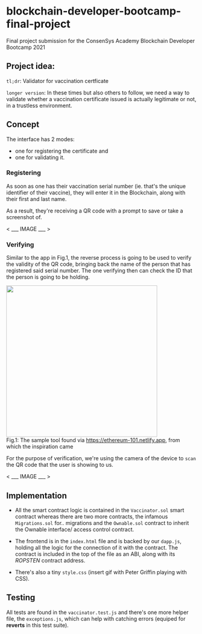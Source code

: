 # blockchain-developer-bootcamp-final-project
Final project submission for the ConsenSys Academy Blockchain Developer Bootcamp 2021

## Project idea:

`tl;dr`: Validator for vaccination certficate

`longer version`: 
In these times but also others to follow, we need a way to validate whether a vaccination certificate issued is actually legitimate or not, in a trustless environment. 

## Concept
The interface has 2 modes:
- one for registering the certificate and
- one for validating it.

### Registering
As soon as one has their vaccination serial number (ie. that's the unique identifier of their vaccine), they will enter it in the Blockchain, along with their first and last name.

As a result, they're receiving a QR code with a prompt to save or take a screenshot of.

< ___ IMAGE ___ >

### Verifying
Similar to the app in Fig.1, the reverse process is going to be used to verify the validity of the QR code, bringing back the name of the person that has registered said serial number. The one verifying then can check the ID that the person is going to be holding.

<img src="https://user-images.githubusercontent.com/5063813/135172098-a38dd1cc-3f02-4da2-b71f-c07255b2da70.png" width=400/><br />
Fig.1: The sample tool found via https://ethereum-101.netlify.app, from which the inspiration came

For the purpose of verification, we're using the camera of the device to `scan` the QR code that the user is showing to us.

< ___ IMAGE ___ >


## Implementation
- All the smart contract logic is contained in the `Vaccinator.sol` smart contract whereas there are two more contracts, the infamous `Migrations.sol` for.. migrations and the `Ownable.sol` contract to inherit the Ownable interface/ access control contract.

- The frontend is in the `index.html` file and is backed by our `dapp.js`, holding all the logic for the connection of it with the contract. The contract is included in the top of the file as an ABI, along with its *ROPSTEN* contract address.
  
- There's also a tiny `style.css` (insert gif with Peter Griffin playing with CSS).

## Testing
All tests are found in the `vaccinator.test.js` and there's one more helper file, the `exceptions.js`, which can help with catching errors (equiped for **reverts** in this test suite).